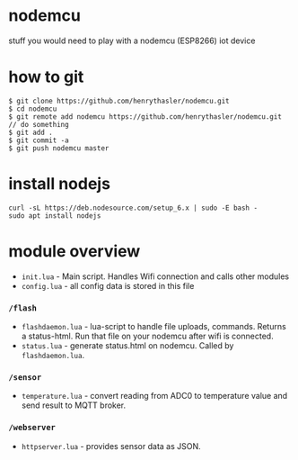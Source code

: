 # nodemcu
stuff you would need to play with a nodemcu (ESP8266) iot device

# how to git

    $ git clone https://github.com/henrythasler/nodemcu.git
    $ cd nodemcu
    $ git remote add nodemcu https://github.com/henrythasler/nodemcu.git
    // do something
    $ git add .
    $ git commit -a
    $ git push nodemcu master


# install nodejs
```
curl -sL https://deb.nodesource.com/setup_6.x | sudo -E bash -
sudo apt install nodejs
```

# module overview

* `init.lua` - Main script. Handles Wifi connection and calls other modules
* `config.lua` - all config data is stored in this file

### `/flash`
 * `flashdaemon.lua` - lua-script to handle file uploads, commands. Returns a status-html. Run that file on your nodemcu after wifi is connected.
 * `status.lua` - generate status.html on nodemcu. Called by `flashdaemon.lua`.

### `/sensor`
 * `temperature.lua` - convert reading from ADC0 to temperature value and send result to MQTT broker.

### `/webserver`
 * `httpserver.lua` - provides sensor data as JSON.
